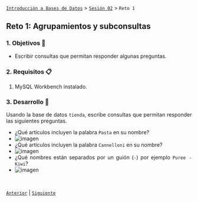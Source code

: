 [`Introducción a Bases de Datos`](../../README.md) > [`Sesión 02`](../Readme.md) > `Reto 1`
	
## Reto 1: Agrupamientos y subconsultas

<div style="text-align: justify;">

### 1. Objetivos :dart:

- Escribir consultas que permitan responder algunas preguntas.

### 2. Requisitos :clipboard:

1. MySQL Workbench instalado.

### 3. Desarrollo :rocket:

Usando la base de datos `tienda`, escribe consultas que permitan responder las siguientes preguntas.

- ¿Qué artículos incluyen la palabra `Pasta` en su nombre?
- ![imagen](https://user-images.githubusercontent.com/60225087/118203895-a8464f80-b422-11eb-9ccf-d3ebe8d3059e.png)
- ¿Qué artículos incluyen la palabra `Cannelloni` en su nombre?
- ![imagen](https://user-images.githubusercontent.com/60225087/118203979-cf048600-b422-11eb-9b77-055ec200f95b.png)
- ¿Qué nombres están separados por un guión (`-`) por ejemplo `Puree - Kiwi`?
- ![imagen](https://user-images.githubusercontent.com/60225087/118204007-e2afec80-b422-11eb-9b59-d5ff7e19637b.png)

<br/>

[`Anterior`](../Ejemplo-01/Readme.md) | [`Siguiente`](../Readme.md#funciones-de-agrupamiento)   


</div>
